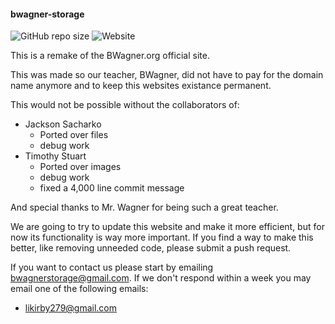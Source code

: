 <p style="text-align:center;"> <h4>bwagner-storage</h4>
 <div>
  <img alt="GitHub repo size" src="https://img.shields.io/github/repo-size/bwagnerstorage/bwagner-storage?style=flat-square"> 
  <img alt="Website" src="https://img.shields.io/website?color=b&down_color=red&down_message=offline&style=flat-square&up_color=green&up_message=online&url=https%3A%2F%2Fbwagnerstorage.github.io%2Fbwagner-storage%2F">
 </div>
</p>


This is a remake of the BWagner.org official site.

This was made so our teacher, BWagner, did not have to pay for the domain name anymore and to keep this websites existance permanent.

This would not be possible without the collaborators of:

* Jackson Sacharko
    * Ported over files 
    * debug work
* Timothy Stuart
    * Ported over images
    * debug work
    * fixed a 4,000 line commit message

And special thanks to Mr. Wagner for being such a great teacher.


We are going to try to update this website and make it more efficient, but for now its functionality is way more important. If you find a way to make this better, like removing unneeded code, please submit a push request.

If you want to contact us please start by emailing bwagnerstorage@gmail.com. If we don't respond within a week you may email one of the following emails: 

* likirby279@gmail.com
